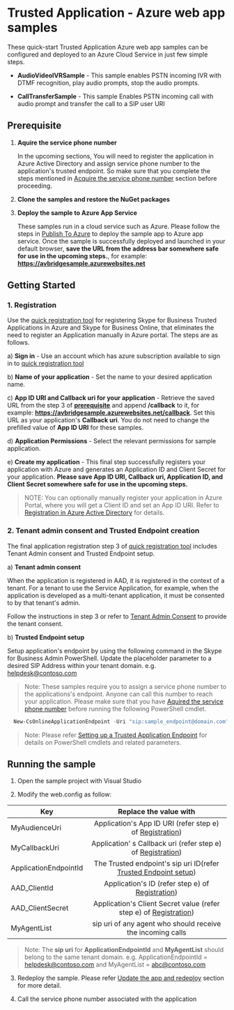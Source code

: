 # Trusted Application - Azure web app samples

These quick-start Trusted Application Azure web app samples can be configured and deployed to an Azure Cloud Service in just few simple steps. 

- **AudioVideoIVRSample** - This sample enables PSTN incoming IVR with DTMF recognition, play audio prompts, stop the audio prompts.

- **CallTransferSample** - This sample Enables PSTN incoming call with audio prompt and transfer the call  to a SIP user URI
<a name="prerequisite"></a>
## Prerequisite 

1. **Aquire the service phone number**
   
    In the upcoming sections, You will need to register the application in Azure Active Directory and assign service phone number to the application's trusted endpoint. So make sure that you complete the steps mentioned in [Acquire the service phone number](../../docs/AquireServiceNumber.md) section before proceeding.

2. **Clone the samples and restore the NuGet packages**
3. **Deploy the sample to Azure App Service** 

    These samples run in a cloud service such as Azure. Please follow the steps in [Publish To Azure](https://docs.microsoft.com/en-us/azure/app-service-web/app-service-web-get-started-dotnet#publish-to-azure) to deploy the sample app to Azure app service. Once the sample is successfully deployed and launched in your default browser, **save the URL from the address bar somewhere safe for use in the upcoming steps.**, for example: **https://avbridgesample.azurewebsites.net** 

## Getting Started
<a name="Registration"></a>
### 1. Registration

Use the [quick registration tool](https://aka.ms/skypeappregistration) for registering Skype for Business Trusted Applications in Azure and Skype for Business Online, that eliminates the need to register an Application manually in Azure portal. The steps are as follows.

a) **Sign in** - Use an account which has azure subscription available to sign in to [quick registration tool](https://aka.ms/skypeappregistration)

b) **Name of your application** - Set the name to  your desired application name.

c) **App ID URI and Callback uri for your application** - Retrieve the saved URL from the step 3 of **[prerequisite](#prerequisite)** and append **/callback** to it, for example: **https://avbridgesample.azurewebsites.net/callback**. Set this URL as your application's **Callback uri**. You do not need to change the prefilled value of **App ID URI** for these samples. 

d) **Application Permissions** - Select the relevant permissions for sample application.

e) **Create my application** - This final step successfully registers your application with Azure and generates an Application ID and Client Secret for your application. **Please save  App ID URI, Callback uri, Application ID, and Client Secret somewhere safe for use in the upcoming steps.**

>NOTE: You can optionally manually register your application in Azure Portal, where you will get a Client ID and set an App ID URI. Refer to [Registration in Azure Active Directory](https://github.com/OfficeDev/skype-docs/blob/master/Skype/Trusted-Application-API/docs/RegistrationInAzureActiveDirectory.md) for details.

<a name="Provisioning"></a>
### 2.  Tenant admin consent and Trusted Endpoint creation

The final application registration step 3 of [quick registration tool](https://aka.ms/skypeappregistration)   includes Tenant Admin consent and Trusted Endpoint setup.

a) **Tenant admin consent**

When the application is registered in AAD, it is registered in the context of a tenant.  For a tenant to use the Service Application, for example, when the application is developed as a multi-tenant application, it must be consented to by that tenant's admin. 
    
Follow the instructions in step 3 or refer to [Tenant Admin Consent](https://github.com/OfficeDev/skype-docs/blob/master/Skype/Trusted-Application-API/docs/TenantAdminConsent.md) to provide the tenant consent.
    
b) **Trusted Endpoint setup**
      
Setup application's endpoint by using the following command in the Skype for Business Admin PowerShell. Update the placeholder parameter to a desired SIP Address within your tenant domain. e.g. helpdesk@contoso.com 
    
>Note: These samples require you to assign a service phone number to the applications's endpoint. Anyone can call this number to reach  your application. Please make sure that you have [Aquired the service phone number](../../docs/AquireServiceNumber.md) before running the following PowerShell cmdlet. 
    
```PowerShell
  New-CsOnlineApplicationEndpoint -Uri "sip:sample_endpoint@domain.com" -ApplicationId "Your_Application_ID" -Name "avbridgesample" -PhoneNumber Your_Service_Number
```
    
>Note: Please refer [Setting up a Trusted Application Endpoint](../../docs/TrustedApplicationEndpoint.md) for details on PowerShell cmdlets and related parameters. 

## Running the sample

1. Open the sample project with Visual Studio

2. Modify the web.config as follow:
    
    
| Key  |  Replace the value with  |
| ------------- |:-------------:|
| MyAudienceUri   |  Application's App ID URI (refer step e) of [Registration](#Registration)) 
|MyCallbackUri |   Application' s Callback uri (refer step e) of [Registration](#Registration))  
| ApplicationEndpointId |   The Trusted endpoint's sip uri ID(refer [Trusted Endpoint setup](#Provisioning))  |
| AAD_ClientId |   Application's ID (refer step e) of [Registration](#Registration))     |
| AAD_ClientSecret |   Application's Client Secret value (refer step e) of [Registration](#Registration))    |
|MyAgentList|  sip uri of any agent who should receive the incoming calls|

>Note: The **sip uri** for **ApplicationEndpointId** and **MyAgentList** should belong to the same tenant domain. e.g. ApplicationEndpointId = helpdesk@contoso.com and MyAgentList = abc@contoso.com  

3. Redeploy the sample. Please refer [Update the app and redeploy](https://docs.microsoft.com/en-us/azure/app-service-web/app-service-web-get-started-dotnet#update-the-app-and-redeploy) section for more detail.

4. Call the service phone number associated with the application 
